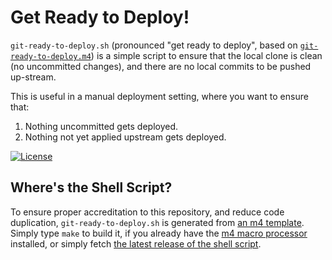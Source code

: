 # Get Ready to Deploy!

`git-ready-to-deploy.sh` (pronounced "get ready to deploy", based on
[`git-ready-to-deploy.m4`](git-ready-to-deploy.m4)) is a simple script
to ensure that the local clone is clean (no uncommitted changes), and
there are no local commits to be pushed up-stream.

This is useful in a manual deployment setting, where you want to
ensure that:

  1. Nothing uncommitted gets deployed.
  2. Nothing not yet applied upstream gets deployed.

[![License](https://img.shields.io/badge/license-MIT-blue.svg)](https://github.com/oleks/git-ready-to-deploy/blob/master/LICENSE)

## Where's the Shell Script?

To ensure proper accreditation to this repository, and reduce code
duplication, `git-ready-to-deploy.sh` is generated from [an m4
template](git-ready-to-deploy.m4). Simply type `make` to build it, if
you already have the [m4 macro
processor](https://www.gnu.org/software/m4/m4.html) installed, or
simply fetch [the latest release of the shell
script](https://github.com/oleks/git-ready-to-deploy/releases/latest).

